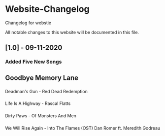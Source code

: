 # Website-Changelog
Changelog for webstie

All notable changes to this website will be documented in this file.

## [1.0] - 09-11-2020
### Added Five New Songs

## Goodbye Memory Lane
###
Deadman's Gun - Red Dead Redemption
###
Life Is A Highway - Rascal Flatts
###
Dirty Paws - Of Monsters And Men
###
We Will Rise Again - Into The Flames (OST) Dan Romer ft. Meredith Godreau
